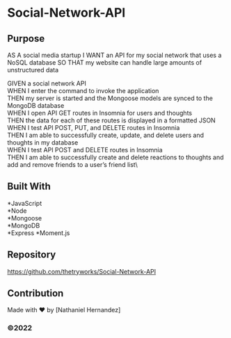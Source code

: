 # Social-Network-API


## Purpose  

AS A social media startup
I WANT an API for my social network that uses a NoSQL database
SO THAT my website can handle large amounts of unstructured data

GIVEN a social network API\
WHEN I enter the command to invoke the application\
THEN my server is started and the Mongoose models are synced to the MongoDB database\
WHEN I open API GET routes in Insomnia for users and thoughts\
THEN the data for each of these routes is displayed in a formatted JSON\
WHEN I test API POST, PUT, and DELETE routes in Insomnia\
THEN I am able to successfully create, update, and delete users and thoughts in my database\
WHEN I test API POST and DELETE routes in Insomnia\
THEN I am able to successfully create and delete reactions to thoughts and add and remove friends to a user’s friend list\

## Built With

*JavaScript  
*Node  
*Mongoose  
*MongoDB  
*Express
*Moment.js



## Repository
https://github.com/thetryworks/Social-Network-API



## Contribution
Made with ❤️ by [Nathaniel Hernandez]


### ©️2022  
